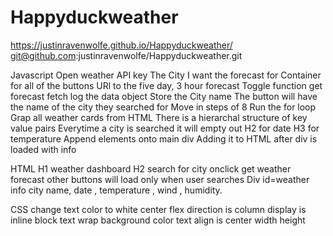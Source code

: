 # Happyduckweather
https://justinravenwolfe.github.io/Happyduckweather/
git@github.com:justinravenwolfe/Happyduckweather.git

Javascript
Open weather API key
The City I want the forecast for
Container for all of the buttons
URl to the five day, 3 hour forecast
Toggle
function get forecast
fetch
log the data object
Store the City name
The button will have the name of the city they searched for
Move in steps of 8
Run the for loop
Grap all weather cards from HTML
There is a hierarchal structure of key value pairs
Everytime  a city is searched it will empty out
H2 for date
H3 for temperature
Append elements onto main div
Adding it to HTML after div is loaded with info

HTML
H1 weather dashboard
H2 search for city
onclick get weather forecast
other buttons will load only when user searches
Div id=weather info
city name, date , temperature , wind , humidity.

CSS
change text color to white
center
flex direction is column
display is inline block
text wrap
background color 
text align is center
width 
height


